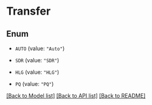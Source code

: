 # Transfer

## Enum


* `AUTO` (value: `"Auto"`)

* `SDR` (value: `"SDR"`)

* `HLG` (value: `"HLG"`)

* `PQ` (value: `"PQ"`)


[[Back to Model list]](../README.md#documentation-for-models) [[Back to API list]](../README.md#documentation-for-api-endpoints) [[Back to README]](../README.md)


